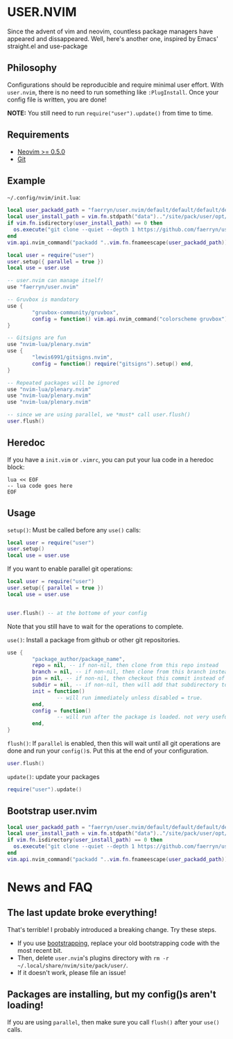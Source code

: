 # USER.NVIM
Since the advent of vim and neovim, countless package managers have appeared and dissappeared.
Well, here's another one, inspired by Emacs' straight.el and use-package

## Philosophy
Configurations should be reproducible and require minimal user effort.
With `user.nvim`, there is no need to run something like `:PlugInstall`.
Once your config file is written, you are done!

**NOTE:** You still need to run `require("user").update()` from time to time.

## Requirements
- [Neovim >= 0.5.0](https://neovim.io/)
- [Git](https://git-scm.com/)

## Example
`~/.config/nvim/init.lua`:

```lua
local user_packadd_path = "faerryn/user.nvim/default/default/default/default"
local user_install_path = vim.fn.stdpath("data").."/site/pack/user/opt/"..user_packadd_path
if vim.fn.isdirectory(user_install_path) == 0 then
  os.execute("git clone --quiet --depth 1 https://github.com/faerryn/user.nvim.git "..vim.fn.shellescape(user_install_path))
end
vim.api.nvim_command("packadd "..vim.fn.fnameescape(user_packadd_path))

local user = require("user")
user.setup({ parallel = true })
local use = user.use

-- user.nvim can manage itself!
use "faerryn/user.nvim"

-- Gruvbox is mandatory
use {
        "gruvbox-community/gruvbox",
        config = function() vim.api.nvim_command("colorscheme gruvbox") end,
}

-- Gitsigns are fun
use "nvim-lua/plenary.nvim"
use {
        "lewis6991/gitsigns.nvim",
        config = function() require("gitsigns").setup() end,
}

-- Repeated packages will be ignored
use "nvim-lua/plenary.nvim"
use "nvim-lua/plenary.nvim"
use "nvim-lua/plenary.nvim"

-- since we are using parallel, we *must* call user.flush()
user.flush()
```

## Heredoc
If you have a `init.vim` or `.vimrc`, you can put your lua code in a heredoc block:

```
lua << EOF
-- lua code goes here
EOF
```

## Usage
`setup()`: Must be called before any `use()` calls:
```lua
local user = require("user")
user.setup()
local use = user.use
```

If you want to enable parallel git operations:
```lua
local user = require("user")
user.setup({ parallel = true })
local use = user.use


user.flush() -- at the bottome of your config
```
Note that you still have to wait for the operations to complete.

`use()`: Install a package from github or other git repositories.
```lua
use {
        "package_author/package_name",
        repo = nil, -- if non-nil, then clone from this repo instead
        branch = nil, -- if non-nil, then clone from this branch instead of default branch
        pin = nil, -- if non-nil, then checkout this commit instead of HEAD
        subdir = nil, -- if non-nil, then will add that subdirectory to rtp
        init = function()
                -- will run immediately unless disabled = true.
        end,
        config = function()
                -- will run after the package is loaded. not very useful if you don't have `parallel` enabled.
        end,
}
```

`flush()`: If `parallel` is enabled, then this will wait until all git operations are done and run your `config()`s.
Put this at the end of your configuration.
```lua
user.flush()
```

`update()`: update your packages
```lua
require("user").update()
```

## Bootstrap user.nvim
```lua
local user_packadd_path = "faerryn/user.nvim/default/default/default/default"
local user_install_path = vim.fn.stdpath("data").."/site/pack/user/opt/"..user_packadd_path
if vim.fn.isdirectory(user_install_path) == 0 then
  os.execute("git clone --quiet --depth 1 https://github.com/faerryn/user.nvim.git "..vim.fn.shellescape(user_install_path))
end
vim.api.nvim_command("packadd "..vim.fn.fnameescape(user_packadd_path))
```

# News and FAQ
## The last update broke everything!
That's terrible! I probably introduced a breaking change. Try these steps.
- If you use [bootstrapping](#bootstrap-usernvim), replace your old bootstrapping code with the most recent bit.
- Then, delete `user.nvim`'s plugins directory with `rm -r ~/.local/share/nvim/site/pack/user/`.
- If it doesn't work, please file an issue!
## Packages are installing, but my config()s aren't loading!
If you are using `parallel`, then make sure you call `flush()` after your `use()` calls.
